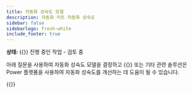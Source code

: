 ```yaml
---
title: 자동화 성숙도 모델
description: 자동화 키트 자동화 성숙도
sidebar: false
sidebarlogo: fresh-white
include_footer: true
---
```

**상태:** {{<externalImage src="https://github.githubassets.com/images/icons/emoji/unicode/1f6a7.png" size="16x16" text="Construction Icon">}} 진행 중인 작업 - 검토 중

아래 질문을 사용하여 자동화 성숙도 모델을 결정하고 {{<product-name>}} 또는 기타 관련 솔루션은 Power 플랫폼을 사용하여 자동화 성숙도를 개선하는 데 도움이 될 수 있습니다.

{{<questions name="automation-maturity-model.json" completed="" showNavigationButtons=false >}}
